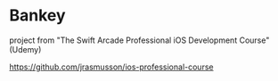 # Bankey
project from "The Swift Arcade Professional iOS Development Course" (Udemy)

https://github.com/jrasmusson/ios-professional-course
